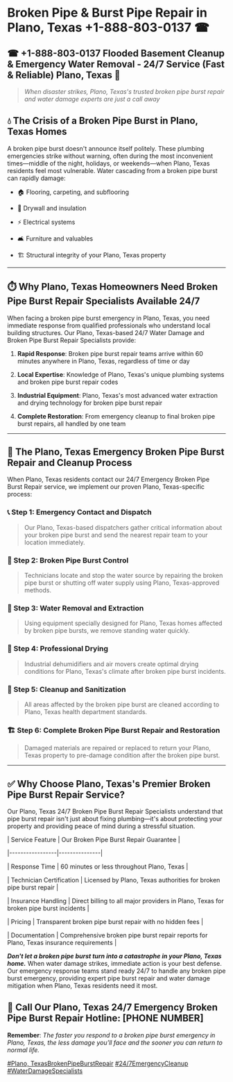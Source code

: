 # Broken Pipe & Burst Pipe Repair in Plano, Texas +1-888-803-0137 ☎
## ☎ +1-888-803-0137  Flooded Basement Cleanup & Emergency Water Removal - 24/7 Service (Fast & Reliable) Plano, Texas 🚨

> *When disaster strikes, Plano, Texas's trusted broken pipe burst repair and water damage experts are just a call away*

## 💧 The Crisis of a Broken Pipe Burst in Plano, Texas Homes

A broken pipe burst doesn't announce itself politely. These plumbing emergencies strike without warning, often during the most inconvenient times—middle of the night, holidays, or weekends—when Plano, Texas residents feel most vulnerable. Water cascading from a broken pipe burst can rapidly damage:

* 🏠 Flooring, carpeting, and subflooring
* 🧱 Drywall and insulation
* ⚡ Electrical systems
* 🛋️ Furniture and valuables
* 🏗️ Structural integrity of your Plano, Texas property

---

## ⏱️ Why Plano, Texas Homeowners Need Broken Pipe Burst Repair Specialists Available 24/7

When facing a broken pipe burst emergency in Plano, Texas, you need immediate response from qualified professionals who understand local building structures. Our Plano, Texas-based 24/7 Water Damage and Broken Pipe Burst Repair Specialists provide:

1. **Rapid Response**: Broken pipe burst repair teams arrive within 60 minutes anywhere in Plano, Texas, regardless of time or day
2. **Local Expertise**: Knowledge of Plano, Texas's unique plumbing systems and broken pipe burst repair codes
3. **Industrial Equipment**: Plano, Texas's most advanced water extraction and drying technology for broken pipe burst repair
4. **Complete Restoration**: From emergency cleanup to final broken pipe burst repairs, all handled by one team

---

## 🔧 The Plano, Texas Emergency Broken Pipe Burst Repair and Cleanup Process

When Plano, Texas residents contact our 24/7 Emergency Broken Pipe Burst Repair service, we implement our proven Plano, Texas-specific process:

### 📞 Step 1: Emergency Contact and Dispatch
> Our Plano, Texas-based dispatchers gather critical information about your broken pipe burst and send the nearest repair team to your location immediately.

### 🚿 Step 2: Broken Pipe Burst Control
> Technicians locate and stop the water source by repairing the broken pipe burst or shutting off water supply using Plano, Texas-approved methods.

### 🌊 Step 3: Water Removal and Extraction
> Using equipment specially designed for Plano, Texas homes affected by broken pipe bursts, we remove standing water quickly.

### 💨 Step 4: Professional Drying
> Industrial dehumidifiers and air movers create optimal drying conditions for Plano, Texas's climate after broken pipe burst incidents.

### 🧼 Step 5: Cleanup and Sanitization
> All areas affected by the broken pipe burst are cleaned according to Plano, Texas health department standards.

### 🏗️ Step 6: Complete Broken Pipe Burst Repair and Restoration
> Damaged materials are repaired or replaced to return your Plano, Texas property to pre-damage condition after the broken pipe burst.

---

## ✅ Why Choose Plano, Texas's Premier Broken Pipe Burst Repair Service?

Our Plano, Texas 24/7 Broken Pipe Burst Repair Specialists understand that pipe burst repair isn't just about fixing plumbing—it's about protecting your property and providing peace of mind during a stressful situation.

| Service Feature | Our Broken Pipe Burst Repair Guarantee |
|-----------------|---------------|
| Response Time | 60 minutes or less throughout Plano, Texas |
| Technician Certification | Licensed by Plano, Texas authorities for broken pipe burst repair |
| Insurance Handling | Direct billing to all major providers in Plano, Texas for broken pipe burst incidents |
| Pricing | Transparent broken pipe burst repair with no hidden fees |
| Documentation | Comprehensive broken pipe burst repair reports for Plano, Texas insurance requirements |

***Don't let a broken pipe burst turn into a catastrophe in your Plano, Texas home.*** When water damage strikes, immediate action is your best defense. Our emergency response teams stand ready 24/7 to handle any broken pipe burst emergency, providing expert pipe burst repair and water damage mitigation when Plano, Texas residents need it most.

## 📱 Call Our Plano, Texas 24/7 Emergency Broken Pipe Burst Repair Hotline: [PHONE NUMBER]

**Remember**: *The faster you respond to a broken pipe burst emergency in Plano, Texas, the less damage you'll face and the sooner you can return to normal life.*

[#Plano, TexasBrokenPipeBurstRepair](#) [#24/7EmergencyCleanup](#) [#WaterDamageSpecialists](#)